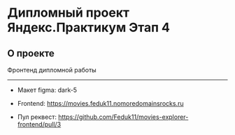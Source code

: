 # Дипломный проект Яндекс.Практикум Этап 4

## О проекте
Фронтенд дипломной работы<br/>

---

* Макет figma: dark-5

* Frontend: https://movies.feduk11.nomoredomainsrocks.ru

* Пул реквест: https://github.com/Feduk11/movies-explorer-frontend/pull/3

